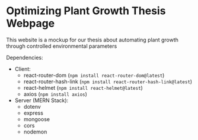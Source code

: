 # Optimizing Plant Growth Thesis Webpage

This website is a mockup for our thesis about automating plant growth through controlled environmental parameters

Dependencies:

-   Client:
    -   react-router-dom (`npm install react-router-dom@latest`)
    -   react-router-hash-link (`npm install react-router-hash-link@latest`)
    -   react-helmet (`npm install react-helmet@latest`)
    -   axios (`npm install axios`)
-   Server (MERN Stack):
    -   dotenv
    -   express
    -   mongoose
    -   cors
    -   nodemon
